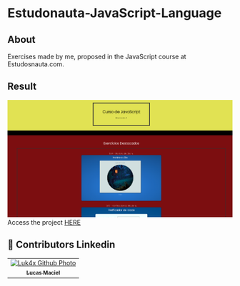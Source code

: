 # Estudonauta-JavaScript-Language

## About
Exercises made by me, proposed in the JavaScript course at Estudosnauta.com.

## Result
<img src="./result.png" alt="challenge-result">
Access the project <a href="https://luk4x.github.io/Estudonauta-Linguagem-JavaScript/">HERE</a>

## 🤝 Contributors Linkedin
<table>
  <tr>
    <td align="center">
      <a href="https://www.linkedin.com/in/lucasmacielf/">
        <img src="https://avatars.githubusercontent.com/Luk4x" width="150px;" alt="Luk4x Github Photo"/><br>
        <sub>
          <b>Lucas Maciel</b>
        </sub>
      </a>
    </td>
  </tr>
</table>
